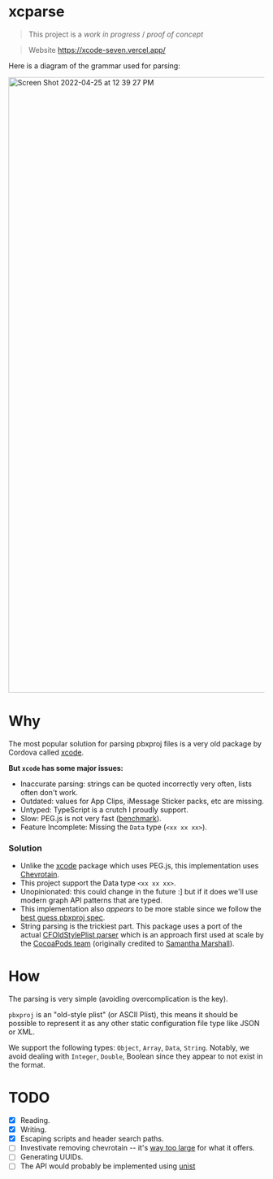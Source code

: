# xcparse

> This project is a _work in progress_ / _proof of concept_

> Website https://xcode-seven.vercel.app/

Here is a diagram of the grammar used for parsing:

<img width="1211" alt="Screen Shot 2022-04-25 at 12 39 27 PM" src="https://user-images.githubusercontent.com/9664363/165143651-a75e354c-e131-4ae9-bde8-876be7d430f5.png">

# Why

The most popular solution for parsing pbxproj files is a very old package by Cordova called [xcode](https://www.npmjs.com/package/xcode).

**But `xcode` has some major issues:**

- Inaccurate parsing: strings can be quoted incorrectly very often, lists often don't work.
- Outdated: values for App Clips, iMessage Sticker packs, etc are missing.
- Untyped: TypeScript is a crutch I proudly support.
- Slow: PEG.js is not very fast ([benchmark](https://chevrotain.io/performance/)).
- Feature Incomplete: Missing the `Data` type (`<xx xx xx>`).

### Solution

- Unlike the [xcode](https://www.npmjs.com/package/xcode) package which uses PEG.js, this implementation uses [Chevrotain](https://chevrotain.io/).
- This project support the Data type `<xx xx xx>`.
- Unopinionated: this could change in the future :] but if it does we'll use modern graph API patterns that are typed.
- This implementation also _appears_ to be more stable since we follow the [best guess pbxproj spec](http://www.monobjc.net/xcode-project-file-format.html).
- String parsing is the trickiest part. This package uses a port of the actual [CFOldStylePlist parser](http://www.opensource.apple.com/source/CF/CF-744.19/CFOldStylePList.c) which is an approach first used at scale by the [CocoaPods team](https://github.com/CocoaPods/Nanaimo/blob/master/lib/nanaimo/unicode/next_step_mapping.rb) (originally credited to [Samantha Marshall](https://github.com/samdmarshall/pbPlist/blob/346c29f91f913d35d0e24f6722ec19edb24e5707/pbPlist/StrParse.py#L197)).

# How

The parsing is very simple (avoiding overcomplication is the key).

`pbxproj` is an "old-style plist" (or ASCII Plist), this means it should be possible to represent it as any other static configuration file type like JSON or XML.

We support the following types: `Object`, `Array`, `Data`, `String`. Notably, we avoid dealing with `Integer`, `Double`, Boolean since they appear to not exist in the format.

# TODO

- [x] Reading.
- [x] Writing.
- [x] Escaping scripts and header search paths.
- [ ] Investivate removing chevrotain -- it's [way too large](https://packagephobia.com/result?p=chevrotain@10.1.2) for what it offers.
- [ ] Generating UUIDs.
- [ ] The API would probably be implemented using [unist](https://github.com/syntax-tree/unist)
